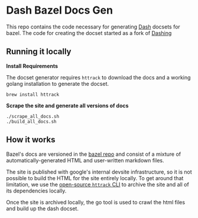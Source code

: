 # Dash Bazel Docs Gen

This repo contains the code necessary for generating [Dash](https://kapeli.com/dash)
docsets for bazel. The code for creating the docset started as a fork of
[Dashing](https://github.com/technosophos/dashing)

## Running it locally

**Install Requirements**

The docset generator requires `httrack` to download the docs and a working golang installation
to generate the docset.

```
brew install httrack
```

**Scrape the site and generate all versions of docs**

```
./scrape_all_docs.sh
./build_all_docs.sh
```

## How it works

Bazel's docs are versioned in the [bazel
repo](https://github.com/bazelbuild/bazel) and consist of a mixture of
automatically-generated HTML and user-written markdown files.

The site is published with google's internal devsite infrastructure, so
it is not possible to build the HTML for the site entirely locally. To
get around that limitation, we use the [open-source `httrack`
CLI](https://www.httrack.com/) to archive the site and all of its dependencies
locally.

Once the site is archived locally, the go tool is used to crawl the html files
and build up the dash docset.
